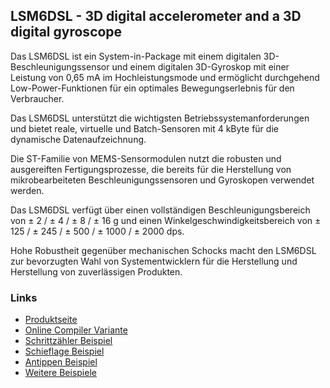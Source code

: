 LSM6DSL - 3D digital accelerometer and a 3D digital gyroscope 
-------------------------------------------------------------

Das LSM6DSL ist ein System-in-Package mit einem digitalen 3D-Beschleunigungssensor und einem digitalen 3D-Gyroskop mit einer Leistung von 0,65 mA im Hochleistungsmode und ermöglicht durchgehend Low-Power-Funktionen für ein optimales Bewegungserlebnis für den Verbraucher.

Das LSM6DSL unterstützt die wichtigsten Betriebssystemanforderungen und bietet reale, virtuelle und Batch-Sensoren mit 4 kByte für die dynamische Datenaufzeichnung.

Die ST-Familie von MEMS-Sensormodulen nutzt die robusten und ausgereiften Fertigungsprozesse, die bereits für die Herstellung von mikrobearbeiteten Beschleunigungssensoren und Gyroskopen verwendet werden.

Das LSM6DSL verfügt über einen vollständigen Beschleunigungsbereich von ± 2 / ± 4 / ± 8 / ± 16 g und einen Winkelgeschwindigkeitsbereich von ± 125 / ± 245 / ± 500 / ± 1000 / ± 2000 dps.

Hohe Robustheit gegenüber mechanischen Schocks macht den LSM6DSL zur bevorzugten Wahl von Systementwicklern für die Herstellung und Herstellung von zuverlässigen Produkten.


### Links

* [Produktseite](https://www.st.com/en/mems-and-sensors/hts221.html)
* [Online Compiler Variante](https://os.mbed.com/teams/IoTKitV3/code/LSM6DSL/)
* [Schrittzähler Beispiel](https://os.mbed.com/teams/IoTKitV3/code/LSM6DSL_Pedometer/)
* [Schieflage Beispiel](https://os.mbed.com/teams/IoTKitV3/code/LSM6DSL_Tilt/)
* [Antippen Beispiel](https://os.mbed.com/teams/IoTKitV3/code/LSM6DSL_SingleTap/)
* [Weitere Beispiele](https://github.com/stm32duino/LSM6DSL/tree/master/examples)